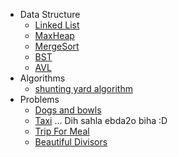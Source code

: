 - Data Structure
  - [Linked List](dataStructureAndAlgorithms/linkList)
  - [MaxHeap](dataStructureAndAlgorithms/maxHeap)
  - [MergeSort](dataStructureAndAlgorithms/MergeSort)
  - [BST](dataStructureAndAlgorithms/BST)
  - [AVL](dataStructureAndAlgorithms/AVL)
- Algorithms
  - [shunting yard algorithm](dataStructureAndAlgorithms/shuntingYardAlgorithm)
- Problems
  - [Dogs and bowls](http://codeforces.com/gym/100944/problem/D?locale=en)
  - [Taxi](http://codeforces.com/problemset/problem/158/B) ... Dih sahla ebda2o biha :D
  - [Trip For Meal](http://codeforces.com/problemset/problem/876/A)
  - [Beautiful Divisors](http://codeforces.com/problemset/problem/893/B)
